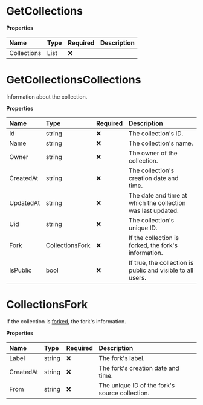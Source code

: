 # GetCollections

**Properties**

| Name        | Type                            | Required | Description |
| :---------- | :------------------------------ | :------- | :---------- |
| Collections | List<GetCollectionsCollections> | ❌       |             |

# GetCollectionsCollections

Information about the collection.

**Properties**

| Name      | Type            | Required | Description                                                                                                                                                  |
| :-------- | :-------------- | :------- | :----------------------------------------------------------------------------------------------------------------------------------------------------------- |
| Id        | string          | ❌       | The collection's ID.                                                                                                                                         |
| Name      | string          | ❌       | The collection's name.                                                                                                                                       |
| Owner     | string          | ❌       | The owner of the collection.                                                                                                                                 |
| CreatedAt | string          | ❌       | The collection's creation date and time.                                                                                                                     |
| UpdatedAt | string          | ❌       | The date and time at which the collection was last updated.                                                                                                  |
| Uid       | string          | ❌       | The collection's unique ID.                                                                                                                                  |
| Fork      | CollectionsFork | ❌       | If the collection is [forked](https://learning.postman.com/docs/collaborating-in-postman/version-control/#forking-postman-entities), the fork's information. |
| IsPublic  | bool            | ❌       | If true, the collection is public and visible to all users.                                                                                                  |

# CollectionsFork

If the collection is [forked](https://learning.postman.com/docs/collaborating-in-postman/version-control/#forking-postman-entities), the fork's information.

**Properties**

| Name      | Type   | Required | Description                                    |
| :-------- | :----- | :------- | :--------------------------------------------- |
| Label     | string | ❌       | The fork's label.                              |
| CreatedAt | string | ❌       | The fork's creation date and time.             |
| From      | string | ❌       | The unique ID of the fork's source collection. |

<!-- This file was generated by liblab | https://liblab.com/ -->
